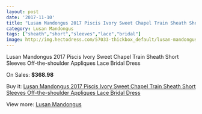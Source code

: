 ```yaml
---
layout: post
date: '2017-11-10'
title: "Lusan Mandongus 2017 Piscis Ivory Sweet Chapel Train Sheath Short Sleeves Off-the-shoulder Appliques Lace Bridal Dress"
category: Lusan Mandongus
tags: ["sheath","short","sleeves","lace","bridal"]
image: http://img.hectodress.com/57033-thickbox_default/lusan-mandongus-2017-piscis-ivory-sweet-chapel-train-sheath-short-sleeves-off-the-shoulder-appliques-lace-bridal-dress.jpg
---
```

Lusan Mandongus 2017 Piscis Ivory Sweet Chapel Train Sheath Short Sleeves Off-the-shoulder Appliques Lace Bridal Dress

On Sales: **$368.98**
<a href="https://www.hectodress.com/lusan-mandongus/17767-lusan-mandongus-2017-piscis-ivory-sweet-chapel-train-sheath-short-sleeves-off-the-shoulder-appliques-lace-bridal-dress.html"><amp-img layout="responsive" width="600" height="600" src="//img.hectodress.com/57033-thickbox_default/lusan-mandongus-2017-piscis-ivory-sweet-chapel-train-sheath-short-sleeves-off-the-shoulder-appliques-lace-bridal-dress.jpg" alt="Lusan Mandongus 2017 Piscis Ivory Sweet Chapel Train Sheath Short Sleeves Off-the-shoulder Appliques Lace Bridal Dress 0" /></a>
<a href="https://www.hectodress.com/lusan-mandongus/17767-lusan-mandongus-2017-piscis-ivory-sweet-chapel-train-sheath-short-sleeves-off-the-shoulder-appliques-lace-bridal-dress.html"><amp-img layout="responsive" width="600" height="600" src="//img.hectodress.com/57036-thickbox_default/lusan-mandongus-2017-piscis-ivory-sweet-chapel-train-sheath-short-sleeves-off-the-shoulder-appliques-lace-bridal-dress.jpg" alt="Lusan Mandongus 2017 Piscis Ivory Sweet Chapel Train Sheath Short Sleeves Off-the-shoulder Appliques Lace Bridal Dress 1" /></a>
<a href="https://www.hectodress.com/lusan-mandongus/17767-lusan-mandongus-2017-piscis-ivory-sweet-chapel-train-sheath-short-sleeves-off-the-shoulder-appliques-lace-bridal-dress.html"><amp-img layout="responsive" width="600" height="600" src="//img.hectodress.com/57035-thickbox_default/lusan-mandongus-2017-piscis-ivory-sweet-chapel-train-sheath-short-sleeves-off-the-shoulder-appliques-lace-bridal-dress.jpg" alt="Lusan Mandongus 2017 Piscis Ivory Sweet Chapel Train Sheath Short Sleeves Off-the-shoulder Appliques Lace Bridal Dress 2" /></a>
<a href="https://www.hectodress.com/lusan-mandongus/17767-lusan-mandongus-2017-piscis-ivory-sweet-chapel-train-sheath-short-sleeves-off-the-shoulder-appliques-lace-bridal-dress.html"><amp-img layout="responsive" width="600" height="600" src="//img.hectodress.com/57034-thickbox_default/lusan-mandongus-2017-piscis-ivory-sweet-chapel-train-sheath-short-sleeves-off-the-shoulder-appliques-lace-bridal-dress.jpg" alt="Lusan Mandongus 2017 Piscis Ivory Sweet Chapel Train Sheath Short Sleeves Off-the-shoulder Appliques Lace Bridal Dress 3" /></a>

Buy it: [Lusan Mandongus 2017 Piscis Ivory Sweet Chapel Train Sheath Short Sleeves Off-the-shoulder Appliques Lace Bridal Dress](https://www.hectodress.com/lusan-mandongus/17767-lusan-mandongus-2017-piscis-ivory-sweet-chapel-train-sheath-short-sleeves-off-the-shoulder-appliques-lace-bridal-dress.html "Lusan Mandongus 2017 Piscis Ivory Sweet Chapel Train Sheath Short Sleeves Off-the-shoulder Appliques Lace Bridal Dress")

View more: [Lusan Mandongus](https://www.hectodress.com/365-lusan-mandongus "Lusan Mandongus")